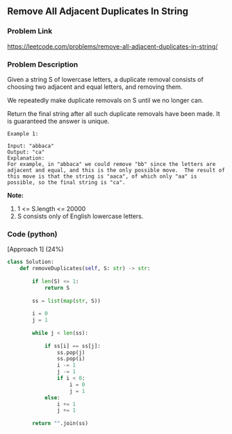 ## Remove All Adjacent Duplicates In String

### Problem Link

https://leetcode.com/problems/remove-all-adjacent-duplicates-in-string/

### Problem Description 

Given a string S of lowercase letters, a duplicate removal consists of choosing two adjacent and equal letters, and removing them.

We repeatedly make duplicate removals on S until we no longer can.

Return the final string after all such duplicate removals have been made.  It is guaranteed the answer is unique.

```
Example 1:

Input: "abbaca"
Output: "ca"
Explanation: 
For example, in "abbaca" we could remove "bb" since the letters are adjacent and equal, and this is the only possible move.  The result of this move is that the string is "aaca", of which only "aa" is possible, so the final string is "ca".

```

**Note:**

1. 1 <= S.length <= 20000
2. S consists only of English lowercase letters.

### Code (python)

[Approach 1] (24%) 

```python
class Solution:
    def removeDuplicates(self, S: str) -> str:
        
        if len(S) <= 1:
            return S
        
        ss = list(map(str, S))
        
        i = 0
        j = 1
        
        while j < len(ss):
            
            if ss[i] == ss[j]:
                ss.pop(j)
                ss.pop(i)
                i -= 1
                j -= 1
                if i < 0:
                    i = 0
                    j = 1
            else:
                i += 1
                j += 1
            
        return "".join(ss)
```